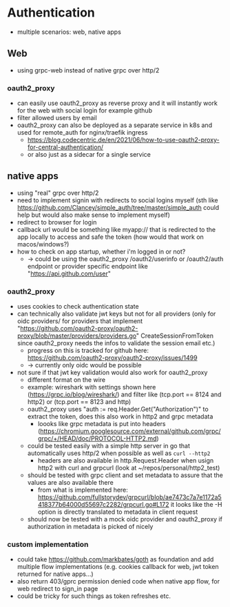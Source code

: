 # Authentication

- multiple scenarios: web, native apps

## Web

- using grpc-web instead of native grpc over http/2

### oauth2_proxy

- can easily use oauth2_proxy as reverse proxy and it will instantly work for the web with social login for example github
- filter allowed users by email
- oauth2_proxy can also be deployed as a separate service in k8s and used for remote_auth for nginx/traefik ingress
  - https://blog.codecentric.de/en/2021/06/how-to-use-oauth2-proxy-for-central-authentication/
  - or also just as a sidecar for a single service

## native apps

- using "real" grpc over http/2
- need to implement signin with redirects to social logins myself (sth like https://github.com/Clancey/simple_auth/tree/master/simple_auth could help but would also make sense to implement myself)
- redirect to browser for login
- callback url would be something like myapp:// that is redirected to the app locally to access and safe the token (how would that work on macos/windows?)
- how to check on app startup, whether i'm logged in or not?
  - -> could be using the oauth2_proxy /oauth2/userinfo or /oauth2/auth endpoint or provider specific endpoint like "https://api.github.com/user"

### oauth2_proxy

- uses cookies to check authentication state
- can technically also validate jwt keys but not for all providers (only for oidc providers/ for providers that implement "https://github.com/oauth2-proxy/oauth2-proxy/blob/master/providers/providers.go" CreateSessionFromToken since oauth2_proxy needs the infos to validate the session email etc.)
  - progress on this is tracked for github here: https://github.com/oauth2-proxy/oauth2-proxy/issues/1499
  - -> currently only oidc would be possible
- not sure if that jwt key validation would also work for oauth2_proxy
  - different format on the wire
  - example: wireshark with settings shown here (https://grpc.io/blog/wireshark/) and filter like (tcp.port == 8124 and http2) or (tcp.port == 8123 and http)
  - oauth2_proxy uses "auth := req.Header.Get("Authorization")" to extract the token, does this also work in http2 and grpc metadata
    - loooks like grpc metadata is put into headers (https://chromium.googlesource.com/external/github.com/grpc/grpc/+/HEAD/doc/PROTOCOL-HTTP2.md)
  - could be tested easily with a simple http server in go that automatically uses http/2 when possible as well as `curl --http2`
    - headers are also available in http.Request.Header when usign http2 with curl and grpcurl (look at ~/repos/personal/http2_test)
  - should be tested with grpc client and set metadata to assure that the values are also available there
      - from what is implemented here: https://github.com/fullstorydev/grpcurl/blob/ae7473c7a7e1172a5418377b64000d55697c2282/grpcurl.go#L172 it looks like the -H option is directly translated to metadata in client request
  - should now be tested with a mock oidc provider and oauth2_proxy if authorization in metadata is picked of nicely

### custom implementation

- could take https://github.com/markbates/goth as foundation and add multiple flow implementations (e.g. cookies callback for web, jwt token returned for native apps...)
- also return 403/gprc permission denied code when native app flow, for web redirect to sign_in page
- could be tricky for such things as token refreshes etc.
